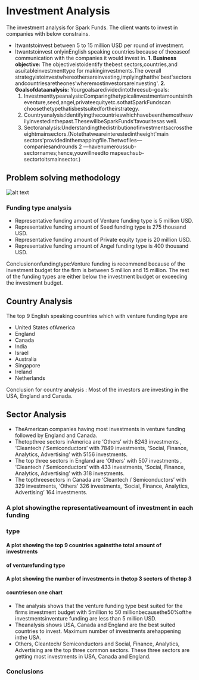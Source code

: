 # Investment Analysis


The investment analysis for Spark Funds. The client wants to invest in companies with below constrains.

- Itwantstoinvest between 5 to 15 million USD per round of investment.
- Itwantstoinvest onlyinEnglish speaking countries because of theeaseof communication with the companies it would invest in.
**1. Business objective:** The objectiveistoidentify thebest sectors,countries,and asuitableinvestmenttype for makinginvestments.The overall
    strategyistoinvestwhereothersareinvesting,implyingthatthe'best'sectorsandcountriesaretheones'wheremostinvestorsareinvesting'.
**2. Goalsofdataanalysis:** Yourgoalsaredividedintothreesub-goals:
    1. Investmenttypeanalysis:Comparingthetypicalinvestmentamountsintheventure,seed,angel,privateequityetc.sothatSparkFundscan
       choosethetypethatisbestsuitedfortheirstrategy.
    2. Countryanalysis:Identifyingthecountrieswhichhavebeenthemostheavilyinvestedinthepast.ThesewillbeSparkFunds’favouritesas
       well.
    3. Sectoranalysis:Understandingthedistributionofinvestmentsacrosstheeightmainsectors.(Notethatweareinterestedintheeight'main
       sectors'providedinthemappingfile.Thetwofiles—companiesandrounds 2 —havenumeroussub-sectornames;hence,youwillneedto
       mapeachsub-sectortoitsmainsector.)




## Problem solving methodology

![alt text](https://drive.google.com/file/d/1psH8-kHW0nP3uW8DVgF52Nzk0lqRGmbT/view?usp=sharing)


### Funding type analysis

- Representative funding amount of Venture funding type is 5 million USD.
- Representative funding amount of Seed funding type is 275 thousand USD.
- Representative funding amount of Private equity type is 20 million USD.
- Representative funding amount of Angel funding type is 400 thousand USD.

Conclusiononfundingtype:Venture funding is recommend because of the investment budget for the firm is between 5 million and 15 million. The rest
of the funding types are either below the investment budget or exceeding the investment budget.


## Country Analysis

The top 9 English speaking countries which with venture funding type are

- United States ofAmerica
- England
- Canada
- India
- Israel
- Australia
- Singapore
- Ireland
- Netherlands

Conclusion for country analysis : Most of the investors are investing in the USA, England and Canada.


## Sector Analysis

- TheAmerican companies having most investments in venture funding followed by England and Canada.
- Thetopthree sectors inAmerica are ‘Others’ with 8243 investments
, ‘Cleantech / Semiconductors’ with 7849 investments, ‘Social, Finance, Analytics, Advertising’ with 5156 investments.
- The top three sectors in England are ‘Others’ with 507 investments , ‘Cleantech / Semiconductors’ with 433 investments, ‘Social, Finance, Analytics,
    Advertising’ with 318 investments.
- The topthreesectors in Canada are ‘Cleantech / Semiconductors’ with 329 investments, ‘Others’ 326 investments, ‘Social, Finance, Analytics,
    Advertising’ 164 investments.


### A plot showingthe representativeamount of investment in each funding

### type


#### A plot showing the top 9 countries againstthe total amount of investments

#### of venturefunding type


#### A plot showing the number of investments in thetop 3 sectors of thetop 3

#### countrieson one chart


- The analysis shows that the venture funding type best suited for the firms investment budget with 5million to 50 millionbecausethe50%ofthe
    investmentsinventure funding are less than 5 million USD.
- Theanalysis shows USA, Canada and England are the best suited countries to invest. Maximum number of investments arehappening inthe USA.
- Others, Cleantech/ Semiconductors and Social, Finance, Analytics, Advertising are the top three common sectors. These three sectors are getting
    most investments in USA, Canada and England.

### Conclusions


